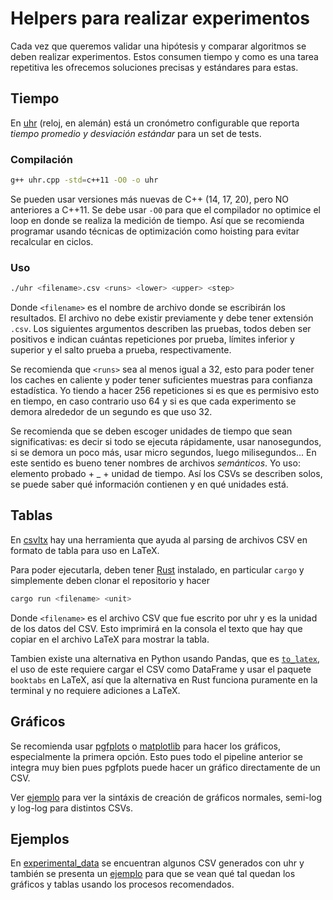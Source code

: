 # Helpers para realizar experimentos

Cada vez que queremos validar una hipótesis y comparar algoritmos se deben
realizar experimentos. Estos consumen tiempo y como es una tarea
repetitiva les ofrecemos soluciones precisas y estándares para estas.

## Tiempo

En [uhr](./uhr.cpp) (reloj, en alemán) está un cronómetro configurable
que reporta _tiempo promedio y desviación estándar_ para un set de tests.

### Compilación

```bash
g++ uhr.cpp -std=c++11 -O0 -o uhr
```

Se pueden usar versiones más nuevas de C++ (14, 17, 20), pero NO anteriores
a C++11. Se debe usar `-O0` para que el compilador no optimice el loop en
donde se realiza la medición de tiempo. Así que se recomienda programar
usando técnicas de optimización como hoisting para evitar recalcular en
ciclos.

### Uso

```bash
./uhr <filename>.csv <runs> <lower> <upper> <step>
```

Donde `<filename>` es el nombre de archivo donde se escribirán los resultados.
El archivo no debe existir previamente y debe tener extensión `.csv`. Los
siguientes argumentos describen las pruebas, todos deben ser positivos e
indican cuántas repeticiones por prueba, límites inferior y superior y
el salto prueba a prueba, respectivamente.

Se recomienda que `<runs>` sea al menos igual a 32, esto para poder tener
los caches en caliente y poder tener suficientes muestras para confianza
estadística. Yo tiendo a hacer 256 repeticiones si es que es permisivo esto
en tiempo, en caso contrario uso 64 y si es que cada experimento se demora
alrededor de un segundo es que uso 32.

Se recomienda que se deben escoger unidades de tiempo que sean significativas:
es decir si todo se ejecuta rápidamente, usar nanosegundos, si se demora un
poco más, usar micro segundos, luego milisegundos... En este sentido es bueno
tener nombres de archivos _semánticos_. Yo uso: elemento probado + _ + unidad
de tiempo. Así los CSVs se describen solos, se puede saber qué información
contienen y en qué unidades está.

## Tablas

En [csvltx](https://github.com/leonardlover/csvltx) hay una herramienta que
ayuda al parsing de archivos CSV en formato de tabla para uso en LaTeX.

Para poder ejecutarla, deben tener [Rust](https://www.rust-lang.org) instalado,
en particular `cargo` y simplemente deben clonar el repositorio y hacer
```bash
cargo run <filename> <unit>
```

Donde `<filename>` es el archivo CSV que fue escrito por uhr y <unit> es la
unidad de los datos del CSV. Esto imprimirá en la consola el texto que hay
que copiar en el archivo LaTeX para mostrar la tabla.

Tambien existe una alternativa en Python usando Pandas, que es
[`to_latex`](https://pandas.pydata.org/docs/reference/api/pandas.DataFrame.to_latex.html),
el uso de este requiere cargar el CSV como DataFrame y usar el paquete `booktabs`
en LaTeX, así que la alternativa en Rust funciona puramente en la terminal y no
requiere adiciones a LaTeX.

## Gráficos

Se recomienda usar [pgfplots](https://ctan.org/pkg/pgfplots?lang=en) o
[matplotlib](https://matplotlib.org) para hacer los gráficos, especialmente la
primera opción. Esto pues todo el pipeline anterior se integra muy bien pues
pgfplots puede hacer un gráfico directamente de un CSV.

Ver [ejemplo](./ejemplo.tex) para ver la sintáxis de creación de gráficos normales,
semi-log y log-log para distintos CSVs.

## Ejemplos

En [experimental_data](./experimental_data) se encuentran algunos CSV generados con
uhr y también se presenta un [ejemplo](./ejemplo.pdf) para que se vean qué tal
quedan los gráficos y tablas usando los procesos recomendados.
